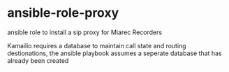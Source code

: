 # ansible-role-proxy
ansible role to install a sip proxy for Miarec Recorders

Kamailio requires a database to maintain call state and routing destionations, the ansible playbook assumes a seperate database that has already been created
